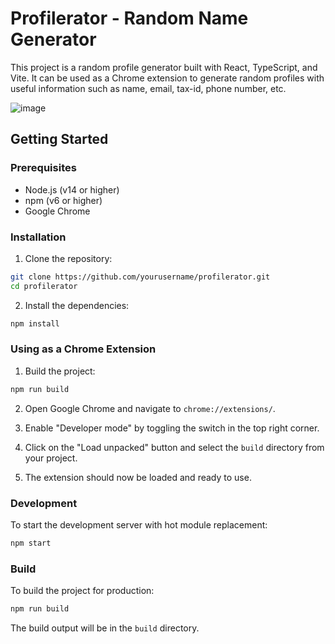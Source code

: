 # Profilerator - Random Name Generator

This project is a random profile generator built with React, TypeScript, and Vite. It can be used as a Chrome extension to generate random profiles with useful information such as name, email, tax-id, phone number, etc.

![image](https://github.com/user-attachments/assets/2de6e097-3737-4482-8a53-c424321414fe)

## Getting Started

### Prerequisites

- Node.js (v14 or higher)
- npm (v6 or higher)
- Google Chrome

### Installation

1. Clone the repository:

```bash
git clone https://github.com/yourusername/profilerator.git
cd profilerator
```

2. Install the dependencies:

```bash
npm install
```

### Using as a Chrome Extension

1. Build the project:

```bash
npm run build
```

2. Open Google Chrome and navigate to `chrome://extensions/`.

3. Enable "Developer mode" by toggling the switch in the top right corner.

4. Click on the "Load unpacked" button and select the `build` directory from your project.

5. The extension should now be loaded and ready to use.

### Development

To start the development server with hot module replacement:

```bash
npm start
```

### Build

To build the project for production:

```bash
npm run build
```

The build output will be in the `build` directory.
